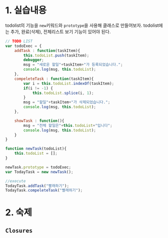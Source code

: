 # 1. 실습내용 
todolist의 기능을 `new`키워드와 `prototype`을 사용해 클래스로 만들어보자.
todolist에는 추가, 완료(삭제), 전체리스트 보기 기능이 있어야 된다.

```javascript
// TODO LIST
var todoExec = {
    addTask : function(taskItem){
        this.todoList.push(taskItem);
        debugger;
        msg = "새로운 할일"+taskItem+"가 등록되었습니다.";
        console.log(msg, this.todoList);
    },
    compeleteTask : function(taskItem){
        var i = this.todoList.indexOf(taskItem);
        if(i != -1) {
            this.todoList.splice(i, 1);
        }
        msg = "할일"+taskItem+"가 삭제되었습니다.";
        console.log(msg, this.todoList);
    },

    showTask : function(){
        msg = "전체 할일은"+this.todoList+"입니다";
        console.log(msg, this.todoList);
    }
}

function newTask(todoList){
    this.todoList = [];
}

newTask.prototype = todoExec;
var TodayTask = new newTask();

//execute
TodayTask.addTask("빨래하기");
TodayTask.compeleteTask("빨래하기");
```


# 2. 숙제 
## `Closures`
